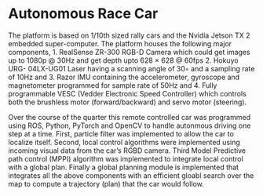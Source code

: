 # Autonomous Race Car

The platform is based on 1/10th sized rally cars and the Nvidia Jetson TX 2 embedded super-computer. The platform houses the following major components, 1. RealSense ZR-300 RGB-D Camera which could get images up to 1080p @ 30Hz and get depth upto 628 × 628 @ 60fps 2. Hokuyo URG- 04LX-UG01 Laser having a scanning angle of 30◦ and a sampling rate of 10Hz and 3. Razor IMU containing the accelerometer, gyroscope and magnetometer programmed for sample rate of 50Hz and 4. Fully programmable VESC (Vedder Electronic Speed Controller) which controls both the brushless motor (forward/backward) and servo motor (steering).

Over the course of the quarter this remote controlled car was programmed using ROS, Python, PyTorch and OpenCV to handle autonmous driving one step at a time. First, particle filter was implemented to allow the car to localize itself. Second, local control algorithms were implemented using incoming visual data from the car’s RGBD camera. Third Model Predictive path control (MPPI) algorithm was implemented to integrate local control with a global plan. Finally a global planning module is implemented that integrates all the above components with an efficient gloabl search over the map to compute a trajectory (plan) that the car would follow.
